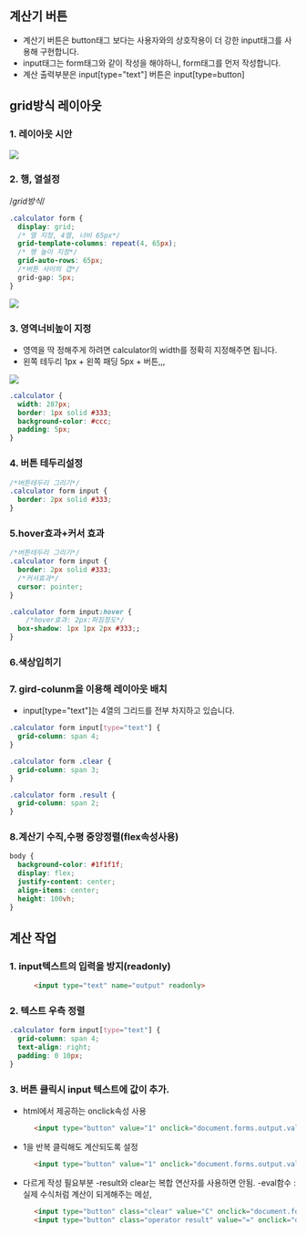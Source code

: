 ## 계산기 버튼

- 계산기 버튼은 button태그 보다는 사용자와의 상호작용이 더 강한  input태그를 사용해 구현합니다.
- input태그는 form태그와 같이 작성을 해야하니, form태그를 먼저 작성합니다.
- 계산 출력부분은 input[type="text"] 버튼은 input[type=button]

## grid방식 레이아웃

### 1. 레이아웃 시안
![](https://images.velog.io/images/0seo8/post/39bb013b-7964-435e-8a41-91fca7bcc9fd/image.png)

### 2. 행, 열설정
/*grid방식*/
```css
.calculator form {
  display: grid;
  /* 열 지정, 4열, 너비 65px*/
  grid-template-columns: repeat(4, 65px);
  /* 행 높이 지정*/
  grid-auto-rows: 65px;
  /*버튼 사이의 갭*/
  grid-gap: 5px;
}
```
![](https://images.velog.io/images/0seo8/post/6934f2c1-f50f-47e5-a61d-7c29813bee05/image.png)

### 3. 영역너비높이 지정

- 영역을 딱 정해주게 하려면 calculator의 width를 정확히 지정해주면 됩니다.
- 왼쪽 테두리 1px + 왼쪽 패딩 5px + 버튼,,, 

![](https://images.velog.io/images/0seo8/post/5a3c35fb-2a95-4050-8885-493b8e357617/image.png)

```css
.calculator {
  width: 287px;
  border: 1px solid #333;
  background-color: #ccc;
  padding: 5px;
}
```

### 4. 버튼 테두리설정
```css
/*버튼테두리 그리기*/
.calculator form input {
  border: 2px solid #333;
}
```

### 5.hover효과+커서 효과
```css
/*버튼테두리 그리기*/
.calculator form input {
  border: 2px solid #333;
  /*커서효과*/
  cursor: pointer;
}

.calculator form input:hover {
    /*hover효과: 2px:퍼짐정도*/
  box-shadow: 1px 1px 2px #333;;
}
```

### 6.색상입히기


### 7. gird-colunm을 이용해 레이아웃 배치

- input[type="text"]는 4열의 그리드를 전부 차지하고 있습니다.

```css
.calculator form input[type="text"] {
  grid-column: span 4;
}

.calculator form .clear {
  grid-column: span 3;
}

.calculator form .result {
  grid-column: span 2;
}
```

### 8.계산기 수직,수평 중앙정렬(flex속성사용)
```css
body {
  background-color: #1f1f1f;
  display: flex;
  justify-content: center;
  align-items: center;
  height: 100vh;
}
```

## 계산 작업
### 1. input텍스트의 입력을 방지(readonly)
```html
      <input type="text" name="output" readonly>
```

### 2. 텍스트 우측 정렬
```css
.calculator form input[type="text"] {
  grid-column: span 4;
  text-align: right;
  padding: 0 10px;
}
```
### 3. 버튼 클릭시 input 텍스트에 값이 추가.
- html에서 제공하는 onclick속성 사용
```html
      <input type="button" value="1" onclick="document.forms.output.value='1'">
```
- 1을 반복 클릭해도 계산되도록 설정
```html
      <input type="button" value="1" onclick="document.forms.output.value+='1'">
```
- 다르게 작성 필요부분
  -result와 clear는 복합 연산자를 사용하면 안됨.
  -eval함수 : 실제 수식처럼 계산이 되게해주는 메섣,
```html
      <input type="button" class="clear" value="C" onclick="document.forms.output.value=''">
      <input type="button" class="operator result" value="=" onclick="document.forms.output.value=eval(document.forms.output.value)">
```


